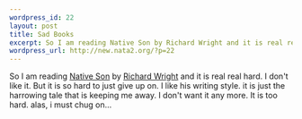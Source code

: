 ```yaml
--- 
wordpress_id: 22
layout: post
title: Sad Books
excerpt: So I am reading Native Son by Richard Wright and it is real real hard. I don't like it. But it is so hard to just give up on. I like his writing style. it is just the harrowing...
wordpress_url: http://new.nata2.org/?p=22
---
```

So I am reading <a href="http://www.amazon.com/exec/obidos/ASIN/0060809779/nata2productions">Native Son</a> by <a href="http://www.amazon.com/exec/obidos/external-search/107-8488385-1006951?tag=nata2productions&mode=blended&keyword=Richard+Wright">Richard Wright</a> and it is real real hard. I don't like it. But it is so hard to just give up on. I like his writing style. it is just the harrowing tale that is keeping me away. I don't want it any more. It is too hard. alas, i must chug on...
